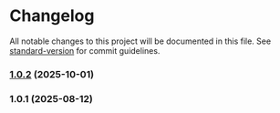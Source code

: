 # Changelog

All notable changes to this project will be documented in this file. See [standard-version](https://github.com/conventional-changelog/standard-version) for commit guidelines.

### [1.0.2](https://github.com/ibsheet/ibsheet-interface/compare/v1.0.1...v1.0.2) (2025-10-01)

### 1.0.1 (2025-08-12)

